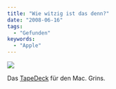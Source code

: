 ```yaml
---
title: "Wie witzig ist das denn?"
date: "2008-06-16"
tags:
  - "Gefunden"
keywords:
  - "Apple"
---
```


![](/images/codecandies/ZZ5B2FAEE0.jpg)

Das [TapeDeck](http://tapedeckapp.com/) für den Mac. Grins.
